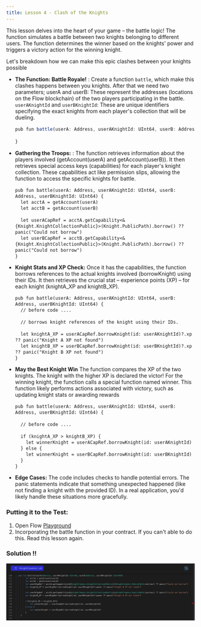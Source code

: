 ```yaml
---
title: Lesson 4 - Clash of the Knights
---
```


This lesson delves into the heart of your game – the battle logic! The function simulates a battle between two knights belonging to different users. The function determines the winner based on the knights' power and triggers a victory action for the winning knight.

Let's breakdown how we can make this epic clashes between your knights possible

- **The Function: Battle Royale!** :
  Create a function `battle`, which make this clashes happens between you knights.
  After that we need two parameters; userA and userB: These represent the addresses (locations on the Flow blockchain) of the two players participating in the battle.
  `userAKnightId` and `userBKnightId`: These are unique identifiers specifying the exact knights from each player's collection that will be dueling.

  ```jsx
  pub fun battle(userA: Address, userAKnightId: UInt64, userB: Address, userBKnightId: UInt64) {

  }
  ```

- **Gathering the Troops:** :
  The function retrieves information about the players involved (getAccount(userA) and getAccount(userB)).
  It then retrieves special access keys (capabilities) for each player's knight collection. These capabilities act like permission slips, allowing the function to access the specific knights for battle.

  ```cadence
  pub fun battle(userA: Address, userAKnightId: UInt64, userB: Address, userBKnightId: UInt64) {
    let acctA = getAccount(userA)
    let acctB = getAccount(userB)

    let userACapRef = acctA.getCapability<&{Knight.KnightCollectionPublic}>(Knight.PublicPath).borrow() ?? panic("Could not borrow")
    let userBCapRef = acctB.getCapability<&{Knight.KnightCollectionPublic}>(Knight.PublicPath).borrow() ?? panic("Could not borrow")
  }
  ```

- **Knight Stats and XP Check:**
  Once it has the capabilities, the function borrows references to the actual knights involved (borrowKnight) using their IDs.
  It then retrieves the crucial stat – experience points (XP) – for each knight (knightA_XP and knightB_XP).

  ```cadence
  pub fun battle(userA: Address, userAKnightId: UInt64, userB: Address, userBKnightId: UInt64) {
    // before code ....

    // borrows knight references of the knight using their IDs.

    let knightA_XP = userACapRef.borrowKnight(id: userAKnightId)?.xp ?? panic("Knight A XP not found")
    let knightB_XP = userBCapRef.borrowKnight(id: userBKnightId)?.xp ?? panic("Knight B XP not found")
  }
  ```

- **May the Best Knight Win**
  The function compares the XP of the two knights. The knight with the higher XP is declared the victor!
  For the winning knight, the function calls a special function named winner. This function likely performs actions associated with victory, such as updating knight stats or awarding rewards

  ```cadence
  pub fun battle(userA: Address, userAKnightId: UInt64, userB: Address, userBKnightId: UInt64) {

    // before code ....

    if (knightA_XP > knightB_XP) {
      let winnerKnight = userACapRef.borrowKnight(id: userAKnightId)
    } else {
      let winnerKnight = userBCapRef.borrowKnight(id: userBKnightId)
    }
  }
  ```

- **Edge Cases:**
  The code includes checks to handle potential errors. The panic statements indicate that something unexpected happened (like not finding a knight with the provided ID). In a real application, you'd likely handle these situations more gracefully.

### **Putting it to the Test:**

1. Open Flow [Playground](https://play.flow.com/)
2. Incorporating the battle function in your contract. If you can't able to do this. Read this lesson again.

### Solution !!

![Alt text](image-8.png)
